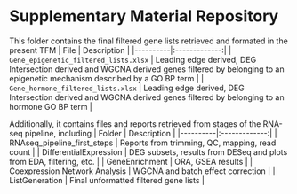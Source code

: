 # Supplementary Material Repository

This folder contains the final filtered gene lists retrieved and formated in the present TFM
| File   |      Description      |
|----------|:-------------:|
| `Gene_epigenetic_filtered_lists.xlsx` | Leading edge derived, DEG Intersection derived and WGCNA derived genes filtered by belonging to an epigenetic mechanism described by a  GO BP term  |
| `Gene_hormone_filtered_lists.xlsx` | Leading edge derived, DEG Intersection derived and WGCNA derived genes filtered by belonging to an hormone GO BP term   | 

Additionally, it contains files and reports retrieved from stages of the RNA-seq pipeline, including
| Folder   |      Description      | 
|----------|:-------------:|
| RNAseq_pipeline_first_steps |  Reports from trimming, QC, mapping, read count |
| DifferentialExpression |    DEG subsets, results from DESeq and plots from EDA, filtering, etc.   |
| GeneEnrichment |  ORA, GSEA results   |
| Coexpression Network Analysis |  WGCNA and batch effect correction  |
| ListGeneration | Final unformatted filtered gene lists |
